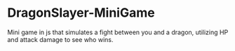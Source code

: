 # DragonSlayer-MiniGame
Mini game in js that simulates a fight between you and a dragon, utilizing HP and attack damage to see who wins.
